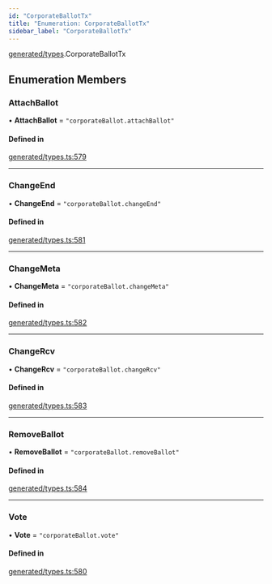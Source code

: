 ```yaml
---
id: "CorporateBallotTx"
title: "Enumeration: CorporateBallotTx"
sidebar_label: "CorporateBallotTx"
---
```


[generated/types](../../../../modules/Generated/Types/Types.md).CorporateBallotTx

## Enumeration Members

### AttachBallot

• **AttachBallot** = ``"corporateBallot.attachBallot"``

#### Defined in

[generated/types.ts:579](https://github.com/PolymeshAssociation/polymesh-sdk/blob/978e4ded6/src/generated/types.ts#L579)

___

### ChangeEnd

• **ChangeEnd** = ``"corporateBallot.changeEnd"``

#### Defined in

[generated/types.ts:581](https://github.com/PolymeshAssociation/polymesh-sdk/blob/978e4ded6/src/generated/types.ts#L581)

___

### ChangeMeta

• **ChangeMeta** = ``"corporateBallot.changeMeta"``

#### Defined in

[generated/types.ts:582](https://github.com/PolymeshAssociation/polymesh-sdk/blob/978e4ded6/src/generated/types.ts#L582)

___

### ChangeRcv

• **ChangeRcv** = ``"corporateBallot.changeRcv"``

#### Defined in

[generated/types.ts:583](https://github.com/PolymeshAssociation/polymesh-sdk/blob/978e4ded6/src/generated/types.ts#L583)

___

### RemoveBallot

• **RemoveBallot** = ``"corporateBallot.removeBallot"``

#### Defined in

[generated/types.ts:584](https://github.com/PolymeshAssociation/polymesh-sdk/blob/978e4ded6/src/generated/types.ts#L584)

___

### Vote

• **Vote** = ``"corporateBallot.vote"``

#### Defined in

[generated/types.ts:580](https://github.com/PolymeshAssociation/polymesh-sdk/blob/978e4ded6/src/generated/types.ts#L580)
